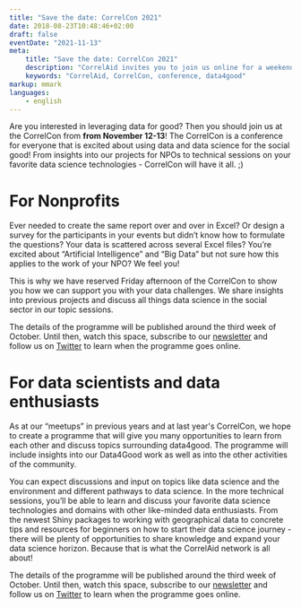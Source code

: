 ```yaml
---
title: "Save the date: CorrelCon 2021"
date: 2018-08-23T10:48:46+02:00
draft: false
eventDate: "2021-11-13"
meta:
    title: "Save the date: CorrelCon 2021"
    description: "CorrelAid invites you to join us online for a weekend of Data4Good from November 12-13. Doesn't matter if you're a data enthusiast, an interested NPO or just someone who likes attending conferences with nice people! Watch this space in the following weeks for the program and more information!"
    keywords: "CorrelAid, CorrelCon, conference, data4good"
markup: mmark
languages: 
    - english
---
```


Are you interested in leveraging data for good? Then you should join us at the CorrelCon from **from November 12-13**! The CorrelCon is a conference for everyone that is excited about using data and data science for the social good! From insights into our projects for NPOs to technical sessions on your favorite data science technologies - CorrelCon will have it all. ;) 



# For Nonprofits

Ever needed to create the same report over and over in Excel? Or design a survey for the participants in your events but didn’t know how to formulate the questions? Your data is scattered across several Excel files? You’re excited about “Artificial Intelligence” and “Big Data” but not sure how this applies to the work of your NPO? We feel you! 

This is why we have reserved Friday afternoon of the CorrelCon to show you how we can support you with your data challenges. We share insights into previous projects and discuss all things data science in the social sector in our topic sessions.

The details of the programme will be published around the third week of October. Until then, watch this space, subscribe to our [newsletter](https://correlaid.us12.list-manage.com/subscribe?u=b294bf2834adf5d89bdd2dd5a&id=175fade988) and follow us on [Twitter](https://twitter.com/correlaid) to learn when the programme goes online.

# For data scientists and data enthusiasts

As at our “meetups” in previous years and at last year's CorrelCon, we hope to create a programme that will give you many opportunities to learn from each other and discuss topics surrounding data4good. The programme will include insights into our Data4Good work as well as into the other activities of the community.

You can expect discussions and input on topics like data science and the environment and different pathways to data science. In the more technical sessions, you’ll be able to learn and discuss your favorite data science technologies and domains with other like-minded data enthusiasts. From the newest Shiny packages to working with geographical data to concrete tips and resources for beginners on how to start their data science journey - there will be plenty of opportunities to share knowledge and expand your data science horizon. Because that is what the CorrelAid network is all about!

The details of the programme will be published around the third week of October. Until then, watch this space, subscribe to our [newsletter](http://eepurl.com/duIb-L) and follow us on [Twitter](https://twitter.com/correlaid) to learn when the programme goes online.